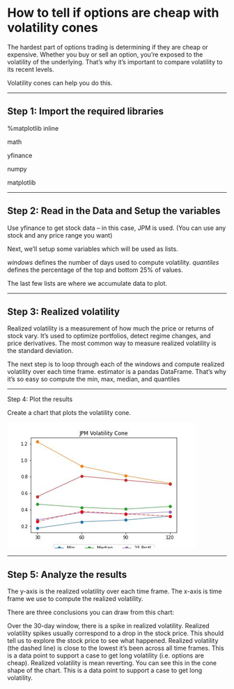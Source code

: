 # How to tell if options are cheap with volatility cones

The hardest part of options trading is determining if they are cheap or expensive. Whether you buy or sell an option, you’re exposed to the volatility of the underlying. That’s why it’s important to compare volatility to its recent levels.

Volatility cones can help you do this.

---

## Step 1: Import the required libraries

  %matplotlib inline

  math

  yfinance

  numpy

  matplotlib

---

## Step 2: Read in the Data and Setup the variables

Use yfinance to get stock data – in this case, JPM is used. 
(You can use any stock and any price range you want)

Next, we’ll setup some variables which will be used as lists. 

*windows* defines the number of days used to compute volatility. 
*quantiles* defines the percentage of the top and bottom 25% of values. 

The last few lists are where we accumulate data to plot.

---

## Step 3: Realized volatility

Realized volatility is a measurement of how much the price or returns of stock vary. It’s used to optimize portfolios, detect regime changes, and price derivatives. The most common way to measure realized volatility is the standard deviation.

The next step is to loop through each of the windows and compute realized volatility over each time frame. estimator is a pandas DataFrame. That’s why it’s so easy so compute the min, max, median, and quantiles

---

Step 4: Plot the results

Create a chart that plots the volatility cone.

!['Volatility Cone'](./Images/volatilityCone.jpg)

---

## Step 5: Analyze the results

The y-axis is the realized volatility over each time frame. The x-axis is time frame we use to compute the realized volatility.

There are three conclusions you can draw from this chart:

Over the 30-day window, there is a spike in realized volatility. Realized volatility spikes usually correspond to a drop in the stock price. This should tell us to explore the stock price to see what happened.
Realized volatility (the dashed line) is close to the lowest it’s been across all time frames. This is a data point to support a case to get long volatility (i.e. options are cheap).
Realized volatility is mean reverting. You can see this in the cone shape of the chart. This is a data point to support a case to get long volatility.
​
